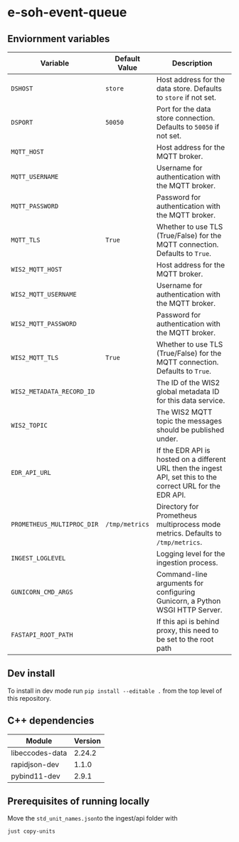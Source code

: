 # e-soh-event-queue

## Enviornment variables

| Variable                   | Default Value              | Description                                                                 |
|----------------------------|----------------------------|-----------------------------------------------------------------------------|
| `DSHOST`                   | `store`                    | Host address for the data store. Defaults to `store` if not set.            |
| `DSPORT`                   | `50050`                    | Port for the data store connection. Defaults to `50050` if not set.         |
| `MQTT_HOST`                |                            | Host address for the MQTT broker.                                           |
| `MQTT_USERNAME`            |                            | Username for authentication with the MQTT broker.                           |
| `MQTT_PASSWORD`            |                            | Password for authentication with the MQTT broker.                           |
| `MQTT_TLS`                 | `True`                     | Whether to use TLS (True/False) for the MQTT connection. Defaults to `True`.|
| `WIS2_MQTT_HOST`                |                            | Host address for the MQTT broker.                                           |
| `WIS2_MQTT_USERNAME`            |                            | Username for authentication with the MQTT broker.                           |
| `WIS2_MQTT_PASSWORD`            |                            | Password for authentication with the MQTT broker.                           |
| `WIS2_MQTT_TLS`                 | `True`                     | Whether to use TLS (True/False) for the MQTT connection. Defaults to `True`.|
| `WIS2_METADATA_RECORD_ID`                 |    | The ID of the WIS2 global metadata ID for this data service.|
| `WIS2_TOPIC`  | | The WIS2 MQTT topic the messages should be published under. |
| `EDR_API_URL`                 |                     | If the EDR API is hosted on a different URL then the ingest API, set this to the correct URL for the EDR API.|
| `PROMETHEUS_MULTIPROC_DIR` | `/tmp/metrics`             | Directory for Prometheus multiprocess mode metrics. Defaults to `/tmp/metrics`. |
| `INGEST_LOGLEVEL`          |                            | Logging level for the ingestion process.                                     |
| `GUNICORN_CMD_ARGS`        |                            | Command-line arguments for configuring Gunicorn, a Python WSGI HTTP Server.  |
| `FASTAPI_ROOT_PATH`        |                            | If this api is behind proxy, this need to be set to the root path |

## Dev install

To install in dev mode run `pip install --editable .` from the top level of this repository.

## C++ dependencies

| Module          | Version |
| --------------- | ------- |
| libeccodes-data | 2.24.2  |
| rapidjson-dev   | 1.1.0   |
| pybind11-dev    | 2.9.1   |


## Prerequisites of running locally
Move the `std_unit_names.json`to the ingest/api folder with
```bash
just copy-units
```
